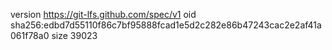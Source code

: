 version https://git-lfs.github.com/spec/v1
oid sha256:edbd7d55110f86c7bf95888fcad1e5d2c282e86b47243cac2e2af41a061f78a0
size 39023
